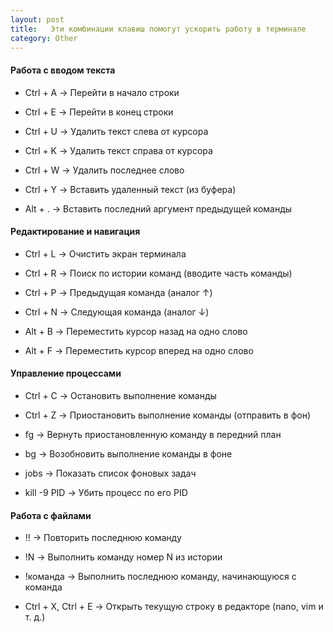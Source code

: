 ```yaml
---
layout: post
title:   Эти комбинации клавиш помогут ускорить работу в терминале
category: Other
---
```


#### Работа с вводом текста

- Ctrl + A → Перейти в начало строки

- Ctrl + E → Перейти в конец строки

- Ctrl + U → Удалить текст слева от курсора

- Ctrl + K → Удалить текст справа от курсора

- Ctrl + W → Удалить последнее слово

- Ctrl + Y → Вставить удаленный текст (из буфера)

- Alt + . → Вставить последний аргумент предыдущей команды

#### Редактирование и навигация

- Ctrl + L → Очистить экран терминала

- Ctrl + R → Поиск по истории команд (вводите часть команды)

- Ctrl + P → Предыдущая команда (аналог ↑)

- Ctrl + N → Следующая команда (аналог ↓)

- Alt + B → Переместить курсор назад на одно слово

- Alt + F → Переместить курсор вперед на одно слово

#### Управление процессами

- Ctrl + C → Остановить выполнение команды

- Ctrl + Z → Приостановить выполнение команды (отправить в фон)

- fg → Вернуть приостановленную команду в передний план

- bg → Возобновить выполнение команды в фоне

- jobs → Показать список фоновых задач

- kill -9 PID → Убить процесс по его PID

####  Работа с файлами

- !! → Повторить последнюю команду

- !N → Выполнить команду номер N из истории

- !команда → Выполнить последнюю команду, начинающуюся с команда

- Ctrl + X, Ctrl + E → Открыть текущую строку в редакторе (nano, vim и т. д.)
